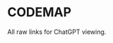 # CODEMAP
All raw links for ChatGPT viewing.

<!-- - [Eco-world/Scenes/Creature/Brains/CreatureBrainWander.gd](https://raw.githubusercontent.com/Flomtex/Eco-World/main/Eco-world/Scenes/Creature/Brains/CreatureBrainWander.gd)
- [Eco-world/Scenes/Creature/Creature.gd](https://raw.githubusercontent.com/Flomtex/Eco-World/main/Eco-world/Scenes/Creature/Creature.gd)
- [Eco-world/Scenes/Creature/Creature.tscn](https://raw.githubusercontent.com/Flomtex/Eco-World/main/Eco-world/Scenes/Creature/Creature.tscn)
- [Eco-world/Scenes/Creature/CreatureMover.gd](https://raw.githubusercontent.com/Flomtex/Eco-World/main/Eco-world/Scenes/Creature/CreatureMover.gd)
- [Eco-world/Scenes/Main/CameraRig.gd](https://raw.githubusercontent.com/Flomtex/Eco-World/main/Eco-world/Scenes/Main/CameraRig.gd)
- [Eco-world/Scenes/Main/Main.tscn](https://raw.githubusercontent.com/Flomtex/Eco-World/main/Eco-world/Scenes/Main/Main.tscn)
- [Eco-world/Scenes/Main/PlantSpawner.gd](https://raw.githubusercontent.com/Flomtex/Eco-World/main/Eco-world/Scenes/Main/PlantSpawner.gd)
- [Eco-world/Scenes/Map/EcoMap3D.tscn](https://raw.githubusercontent.com/Flomtex/Eco-World/main/Eco-world/Scenes/Map/EcoMap3D.tscn)
- [Eco-world/Scenes/Map/EcoMap3d.gd](https://raw.githubusercontent.com/Flomtex/Eco-World/main/Eco-world/Scenes/Map/EcoMap3d.gd)
- [Eco-world/Scenes/Map/TerrainMap.gd](https://raw.githubusercontent.com/Flomtex/Eco-World/main/Eco-world/Scenes/Map/TerrainMap.gd)
- [Eco-world/Scenes/Plant/Plant.gd](https://raw.githubusercontent.com/Flomtex/Eco-World/main/Eco-world/Scenes/Plant/Plant.gd)
- [Eco-world/Scenes/Plant/Plant.tscn](https://raw.githubusercontent.com/Flomtex/Eco-World/main/Eco-world/Scenes/Plant/Plant.tscn)
- [Eco-world/Tools/GenerateEcoGrid.gd](https://raw.githubusercontent.com/Flomtex/Eco-World/main/Eco-world/Tools/GenerateEcoGrid.gd)
- [Eco-world/Tools/MakeEcoMeshLibrary.gd](https://raw.githubusercontent.com/Flomtex/Eco-World/main/Eco-world/Tools/MakeEcoMeshLibrary.gd) -->
